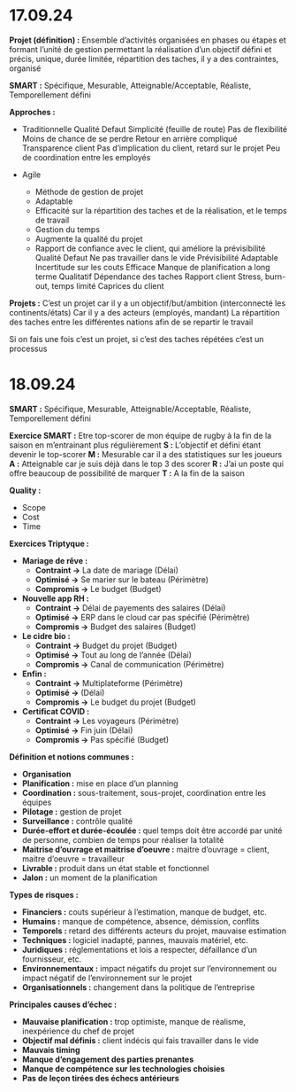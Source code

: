 # 17.09.24

**Projet (définition) :** Ensemble d’activités organisées en phases ou étapes et formant l’unité de gestion permettant la réalisation d’un objectif défini et précis, unique, durée limitée, répartition des taches, il y a des contraintes, organisé

**SMART :** Spécifique, Mesurable, Atteignable/Acceptable, Réaliste, Temporellement défini

**Approches :**

- Traditionnelle
    Qualité                                 Defaut
    Simplicité (feuille de route)           Pas de flexibilité
    Moins de chance de se perdre            Retour en arrière compliqué
    Transparence client                     Pas d’implication du client, retard sur le projet
                                            Peu de coordination entre les employés

- Agile
  - Méthode de gestion de projet
  - Adaptable
  - Efficacité sur la répartition des taches et de la réalisation, et le temps de travail
  - Gestion du temps
  - Augmente la qualité du projet
  - Rapport de confiance avec le client, qui améliore la prévisibilité
    Qualité                                 Defaut
    Ne pas travailler dans le vide          Prévisibilité
    Adaptable                               Incertitude sur les couts
    Efficace                                Manque de planification a long terme
    Qualitatif                              Dépendance des taches
    Rapport client                          Stress, burn-out, temps limité
                                            Caprices du client

**Projets :**
C’est un projet car il y a un objectif/but/ambition (interconnecté les continents/états)
Car il y a des acteurs (employés, mandant)
La répartition des taches entre les différentes nations afin de se repartir le travail

Si on fais une fois c’est un projet, si c’est des taches répétées c’est un processus

# 18.09.24

**SMART :** Spécifique, Mesurable, Atteignable/Acceptable, Réaliste, Temporellement défini

**Exercice SMART :** Etre top-scorer de mon équipe de rugby à la fin de la saison en m’entrainant plus régulièrement
**S :** L’objectif et défini étant devenir le top-scorer
**M :** Mesurable car il a des statistiques sur les joueurs
**A :** Atteignable car je suis déjà dans le top 3 des scorer
**R :** J’ai un poste qui offre beaucoup de possibilité de marquer
**T :** A la fin de la saison

**Quality :**
- Scope
- Cost
- Time

**Exercices Triptyque :**
- **Mariage de rêve :**
  - **Contraint ->** La date de mariage (Délai)
  - **Optimisé ->**  Se marier sur le bateau (Périmètre)
  - **Compromis ->** Le budget (Budget)
- **Nouvelle app RH :**
  - **Contraint ->** Délai de payements des salaires (Délai)
  - **Optimisé ->** ERP dans le cloud car pas spécifié (Périmètre)
  - **Compromis ->**  Budget des salaires (Budget)
- **Le cidre bio :**
  - **Contraint ->** Budget du projet (Budget)
  - **Optimisé ->** Tout au long de l’année (Délai)
  - **Compromis ->** Canal de communication (Périmètre)
- **Enfin :**
  - **Contraint ->** Multiplateforme (Périmètre)
  - **Optimisé ->** (Délai)
  - **Compromis ->** Le budget du projet (Budget)
- **Certificat COVID :**
  - **Contraint ->** Les voyageurs (Périmètre)
  - **Optimisé ->** Fin juin (Délai)
  - **Compromis ->** Pas spécifié (Budget)

**Définition et notions communes :**
- **Organisation**
- **Planification :** mise en place d’un planning
- **Coordination :** sous-traitement, sous-projet, coordination entre les équipes
- **Pilotage :** gestion de projet
- **Surveillance :** contrôle qualité
- **Durée-effort et durée-écoulée :** quel temps doit être accordé par unité de personne, combien de temps pour réaliser la totalité
- **Maitrise d’ouvrage et maitrise d’oeuvre :** maitre d’ouvrage = client, maitre d’oeuvre = travailleur
- **Livrable :** produit dans un état stable et fonctionnel
- **Jalon :** un moment de la planification

**Types de risques :**
- **Financiers :** couts supérieur à l’estimation, manque de budget, etc.
- **Humains :** manque de compétence, absence, démission, conflits
- **Temporels :** retard des différents acteurs du projet, mauvaise estimation
- **Techniques :** logiciel inadapté, pannes, mauvais matériel, etc.
- **Juridiques :** réglementations et lois a respecter, défaillance d’un fournisseur, etc.
- **Environnementaux :** impact négatifs du projet sur l’environnement ou impact négatif de l’environnement sur le projet
- **Organisationnels :** changement dans la politique de l’entreprise

**Principales causes d’échec :**
- **Mauvaise planification :** trop optimiste, manque de réalisme, inexpérience du chef de projet
- **Objectif mal définis :** client indécis qui fais travailler dans le vide
- **Mauvais timing**
- **Manque d’engagement des parties prenantes**
- **Manque de compétence sur les technologies choisies**
- **Pas de leçon tirées des échecs antérieurs**